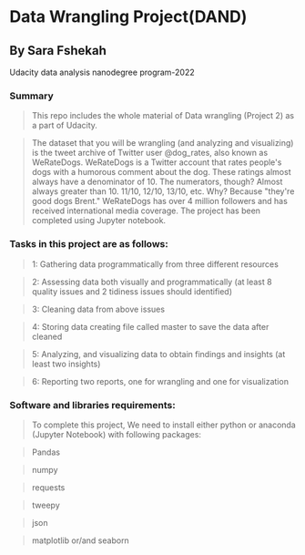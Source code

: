 # Data Wrangling Project(DAND)
## By Sara Fshekah
Udacity data analysis nanodegree program-2022
### Summary
> This repo includes the whole material of Data wrangling (Project 2) as a part of Udacity.

> The dataset that you will be wrangling (and analyzing and visualizing) is the tweet archive of Twitter user @dog_rates, also known as WeRateDogs. WeRateDogs is a Twitter account that rates people's dogs with a humorous comment about the dog. These ratings almost always have a denominator of 10. The numerators, though? Almost always greater than 10. 11/10, 12/10, 13/10, etc. Why? Because "they're good dogs Brent." WeRateDogs has over 4 million followers and has received international media coverage. 
> The project has been completed using Jupyter notebook. 

### Tasks in this project are as follows: 
>1: Gathering data programmatically from three different resources

>2: Assessing data both visually and  programmatically (at least 8 quality issues and 2 tidiness issues should identified)

>3: Cleaning data from above issues

>4: Storing data creating file called master to save the data after cleaned

>5: Analyzing, and visualizing data to obtain findings and insights (at least two insights)

>6: Reporting two reports, one for wrangling and one for visualization

### Software and libraries requirements:

> To complete this project, We need to install either python or anaconda (Jupyter Notebook) with following packages:

> Pandas

> numpy

> requests

> tweepy

> json

> matplotlib or/and seaborn


